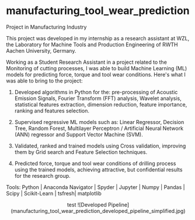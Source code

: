 # manufacturing_tool_wear_prediction
Project in Manufacturing Industry

This project was developed in my internship as a research assistant at WZL, the Laboratory for Machine Tools and Production Engineering of RWTH Aachen University, Germany. 

Working as a Student Research Assistant in a project related to the Monitoring of cutting processes, I was able to build Machine Learning (ML) models for predicting force, torque and tool wear conditions. Here's what I was able to bring to the project:

1. Developed algorithms in Python for the: pre-processing of Acoustic Emission Signals, Fourier Transform (FFT) analysis, Wavelet analysis, statistical features extraction, dimension reduction, feature importance, ranking and features selection.

2. Supervised regressive ML models such as: Linear Regressor, Decision Tree, Random Forest, Multilayer Perceptron / Artificial Neural Network (ANN) regressor and Support Vector Machine (SVM).

3. Validated, ranked and trained models using Cross validation, improving them by Grid search and Feature Selection techniques.

4. Predicted force, torque and tool wear conditions of drilling process using the trained models, achieving attractive, but confidential results for the research group.

  
Tools: Python | Anaconda Navigator | Spyder | Jupyter | Numpy | Pandas | Scipy | Scikit-Learn | tsfresh| matplotlib

<p align="center">
  test
  ![Developed Pipeline](manufacturing_tool_wear_prediction_developed_pipeline_simplified.jpg)
</p>

